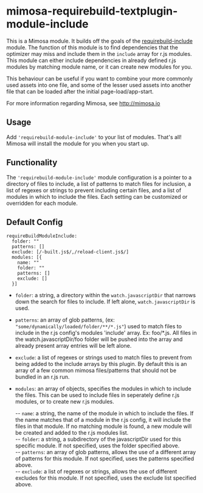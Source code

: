 mimosa-requirebuild-textplugin-module-include
===========

This is a Mimosa module. It builds off the goals of the [requirebuild-include](https://github.com/CraigCav/mimosa-requirebuild-include) module. The function of this module is to find dependencies that the optimizer may miss and include them in the `include` array for r.js modules. This module can either include dependencies in already defined r.js modules by matching module name, or it can create new modules for you.

This behaviour can be useful if you want to combine your more commonly used assets into one file, and some of the lesser used assets into another file that can be loaded after the initial page-load/app-start.

For more information regarding Mimosa, see http://mimosa.io

## Usage

Add `'requirebuild-module-include'` to your list of modules.  That's all!  Mimosa will install the module for you when you start up.

## Functionality

The `'requirebuild-module-include'` module configuration is a pointer to a directory of files to include, a list of patterns to match files for inclusion, a list of regexes or strings to prevent including certain files, and a list of modules in which to include the files. Each setting can be customized or overridden for each module. 

## Default Config

```
requireBuildModuleInclude:
  folder: ""
  patterns: []
  exclude: [/-built.js$/,/reload-client.js$/]
  modules: [{
    name: ""
    folder: ""
    patterns: []
    exclude: []
  }]
```

* `folder`: a string, a directory within the `watch.javascriptDir` that narrows down the search for files to include.  If left alone, `watch.javascriptDir` is used.
* `patterns`: an array of glob patterns, (ex: `"some/dynamically/loaded/folder/**/*.js"`) used to match files to include in the r.js config's modules 'include' array.  Ex: foo/*.js. All files in the watch.javascriptDir/foo folder will be pushed into the array and already present array entries will be left alone.
* `exclude`: a list of regexes or strings used to match files to prevent from being added to the include arrays by this plugin. By default this is an array of a few common mimosa files/patterns that should not be bundled in an r.js run.
* `modules`: an array of objects, specifies the modules in which to include the files. This can be used to include files in seperately define r.js modules, or to create new r.js modules.  

    -- `name`: a string, the name of the module in which to include the files. If the name matches that of a module in the r.js config, it will include the files in that module. If no matching module is found, a new module will be created and added to the r.js modules list.  
    -- `folder`: a string, a subdirectory of the javascriptDir used for this specific module. If not specified, uses the folder specified above.  
    -- `patterns`: an array of glob patterns, allows the use of a different array of patterns for this module. If not specified, uses the patterns specified above.  
    -- `exclude`: a list of regexes or strings, allows the use of different excludes for this module. If not specified, uses the exclude list specified above.
